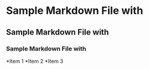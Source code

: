 # Sample Markdown File with #
## Sample Markdown File with ##
### Sample Markdown File with ###

*Item 1
*Item 2
*Item 3
